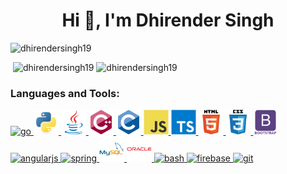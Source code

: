 
<h1 align="center">Hi 👋, I'm Dhirender Singh</h1>

<p align="left"><img src="https://komarev.com/ghpvc/?username=dhirendersingh19&label=Profile%20views&color=0e75b6&style=flat" alt="dhirendersingh19" /></p>

<p align="left">&nbsp;<img src="https://github-readme-stats.vercel.app/api?username=dhirendersingh19&show_icons=true&theme=radical" alt="dhirendersingh19" height="140px"/> <img align="top" src="https://github-readme-stats.vercel.app/api/top-langs/?username=dhirendersingh19&layout=compact&theme=radical" alt="dhirendersingh19" height="140px"/></p>

<h3 align="left">Languages and Tools:</h3>
<p  align="left">
<a  href="https://golang.org/"  target="_blank">
<img  src="https://golang.org/lib/godoc/images/go-logo-blue.svg"  alt="go"  width="40"  height="40"  />
</a>
<a  href="https://www.python.org"  target="_blank">
<img  src="https://raw.githubusercontent.com/devicons/devicon/master/icons/python/python-original.svg"  alt="python"  width="40"  height="40"  />
</a>
<a  href="https://www.java.com"  target="_blank">
<img  src="https://raw.githubusercontent.com/devicons/devicon/master/icons/java/java-original.svg"  alt="java"  width="40"  height="40"  />
</a>
<a  href="https://www.w3schools.com/cpp/"  target="_blank">
<img  src="https://raw.githubusercontent.com/devicons/devicon/master/icons/cplusplus/cplusplus-original.svg"  alt="cplusplus"  width="40"  height="40"  />
</a>
<a  href="https://www.cprogramming.com/"  target="_blank">
<img  src="https://raw.githubusercontent.com/devicons/devicon/master/icons/c/c-original.svg"  alt="c"  width="40"  height="40"  />
</a>
<a  href="https://developer.mozilla.org/en-US/docs/Web/JavaScript"  target="_blank">
<img  src="https://raw.githubusercontent.com/devicons/devicon/master/icons/javascript/javascript-original.svg"  alt="javascript"  width="40"  height="40"  />
</a>
<a  href="https://www.typescriptlang.org/"  target="_blank">
<img  src="https://raw.githubusercontent.com/devicons/devicon/master/icons/typescript/typescript-original.svg"  alt="typescript"  width="40"  height="40"  />
</a>
<a  href="https://www.w3.org/html/"  target="_blank">
<img  src="https://raw.githubusercontent.com/devicons/devicon/master/icons/html5/html5-original-wordmark.svg"  alt="html5"  width="40"  height="40"  />
</a>
<a  href="https://www.w3schools.com/css/"  target="_blank">
<img  src="https://raw.githubusercontent.com/devicons/devicon/master/icons/css3/css3-original-wordmark.svg"  alt="css3"  width="40"  height="40"  />
</a>
<a  href="https://getbootstrap.com"  target="_blank">
<img  src="https://raw.githubusercontent.com/devicons/devicon/master/icons/bootstrap/bootstrap-plain-wordmark.svg"  alt="bootstrap"  width="40"  height="40"  />
</a>
<a  href="https://angular.io/"  target="_blank">
<img  src="https://angular.io/assets/images/logos/angular/angular.svg"  alt="angularjs"  width="40"  height="40"  />
</a>
<a  href="https://spring.io/"  target="_blank">
<img  src="https://www.vectorlogo.zone/logos/springio/springio-icon.svg"  alt="spring"  width="40"  height="40"  />
</a>
<a  href="https://www.mysql.com/"  target="_blank">
<img  src="https://raw.githubusercontent.com/devicons/devicon/master/icons/mysql/mysql-original-wordmark.svg"  alt="mysql"  width="40"  height="40"  />
</a>
<a  href="https://www.oracle.com/"  target="_blank">
<img  src="https://raw.githubusercontent.com/devicons/devicon/master/icons/oracle/oracle-original.svg"  lt="oracle"  width="40"  height="40"  />
</a>
<a  href="https://www.gnu.org/software/bash/"  target="_blank">
<img  src="https://www.vectorlogo.zone/logos/gnu_bash/gnu_bash-icon.svg"  alt="bash"  width="40"  height="40"  />
</a>
<a  href="https://firebase.google.com/"  target="_blank">
<img  src="https://www.vectorlogo.zone/logos/firebase/firebase-icon.svg"  alt="firebase"  width="40"  eight="40"  />
</a>
<a  href="https://git-scm.com/"  target="_blank">
<img  src="https://www.vectorlogo.zone/logos/git-scm/git-scm-icon.svg"  alt="git"  width="40"  height="40"  />
</a></p>
